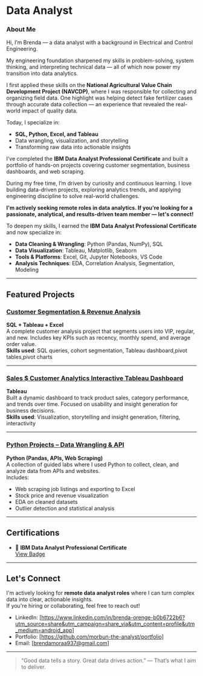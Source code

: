 # Data Analyst

### About Me
Hi, I’m Brenda — a data analyst with a background in Electrical and Control Engineering.

My engineering foundation sharpened my skills in problem-solving, system thinking, and interpreting technical data — all of which now power my transition into data analytics.

I first applied these skills on the **National Agricultural Value Chain Development Project (NAVCDP)**, where I was responsible for collecting and organizing field data. One highlight was helping detect fake fertilizer cases through accurate data collection — an experience that revealed the real-world impact of quality data.

Today, I specialize in:
- **SQL, Python, Excel, and Tableau**
- Data wrangling, visualization, and storytelling
- Transforming raw data into actionable insights

I’ve completed the **IBM Data Analyst Professional Certificate** and built a portfolio of hands-on projects covering customer segmentation, business dashboards, and web scraping.

During my free time, I’m driven by curiosity and continuous learning. I love building data-driven projects, exploring analytics trends, and applying engineering discipline to solve real-world challenges.

 **I'm actively seeking remote  roles in data analytics. If you're looking for a passionate, analytical, and results-driven team member — let's connect!**


To deepen my skills, I earned the **IBM Data Analyst Professional Certificate** and now specialize in:

- **Data Cleaning & Wrangling**: Python (Pandas, NumPy), SQL
- **Data Visualization**: Tableau, Matplotlib, Seaborn
- **Tools & Platforms**: Excel, Git, Jupyter Notebooks, VS Code
- **Analysis Techniques**: EDA, Correlation Analysis, Segmentation, Modeling

---

##  Featured Projects

###  [Customer Segmentation & Revenue Analysis](https://github.com/morbun-the-analyst/Brenda-s-project)
**SQL + Tableau + Excel**  
A complete customer analysis project that segments users into VIP, regular, and new. Includes key KPIs such as recency, monthly spend, and average order value.  
**Skills used**: SQL queries, cohort segmentation, Tableau dashboard,pivot tables,pivot charts

---

###  [Sales $ Customer Analytics Interactive Tableau Dashboard](https://github.com/morbun-the-analyst/Tableau-Dashboard)
**Tableau**  
Built a dynamic dashboard to track product sales, category performance, and trends over time. Focused on usability and insight generation for business decisions.  
**Skills used**: Visualization, storytelling and insight generation, filtering, interactivity

---

###  [Python Projects – Data Wrangling & API](https://github.com/morbun-the-analyst/pyprojects)
**Python (Pandas, APIs, Web Scraping)**  
A collection of guided labs where I used Python to collect, clean, and analyze data from APIs and websites.  
Includes:
- Web scraping job listings and exporting to Excel
- Stock price and revenue visualization
- EDA on cleaned datasets
- Outlier detection and statistical analysis

---

##  Certifications

- 🏅 **IBM Data Analyst Professional Certificate**  
  [View Badge](https://www.credly.com/badges/d39cbad2-0943-4ff1-9ebc-d186499de81d)  

---

##  Let's Connect

I'm actively looking for **remote  data analyst roles** where I can turn complex data into clear, actionable insights.  
If you're hiring or collaborating, feel free to reach out!
- LinkedIn: [https://www.linkedin.com/in/brenda-orenge-b0b6722b6?utm_source=share&utm_campaign=share_via&utm_content=profile&utm_medium=android_app]
- Portfolio: [https://github.com/morbun-the-analyst/portfolio]
- Email: [brendamoraa937@gmail.com]
---

> “Good data tells a story. Great data drives action.” — That’s what I aim to deliver.

